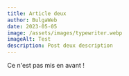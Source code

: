 ```yaml
---
title: Article deux
author: BulgaWeb
date: 2023-05-05
image: /assets/images/typewriter.webp
imageAlt: Test
description: Post deux description
---
```


Ce n'est pas mis en avant !
